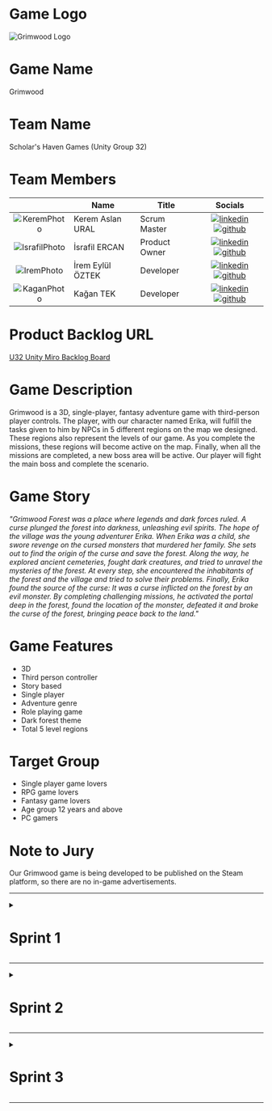 # Game Logo

![Grimwood Logo](https://github.com/kagantek/OUA-U32-Bootcamp/assets/152664604/622b61da-f878-4a29-85b1-09858e9866c4)

# Game Name

Grimwood

# Team Name

Scholar's Haven Games (Unity Group 32)

# Team Members

|    | <div align="center">Name</div>   | <div align="center">Title</div>  | <div align="center">Socials</div>     |
| :-----------: | :---------- | :---------- | :----------: |
|  ![KeremPhoto](https://github.com/kagantek/OUA-U32-Bootcamp/assets/152664604/1c757e06-8291-4199-9bef-64662d9351aa)  | Kerem Aslan URAL     | Scrum Master     | [![linkedin](https://github.com/kagantek/OUA-U32-Bootcamp/assets/152664604/d8a4ece1-f1e9-4074-8a23-2df43402cb5d)](https://www.linkedin.com/in/kerem-aslan-ural/) [![github](https://github.com/kagantek/OUA-U32-Bootcamp/assets/152664604/26c16fce-5942-4720-ac2d-7c64596a9233)](https://github.com/keremaslanural)    |
|  ![IsrafilPhoto](https://github.com/kagantek/OUA-U32-Bootcamp/assets/152664604/7360e39e-dd07-40d5-a671-7ad2d16dca39)    | İsrafil ERCAN     | Product Owner     |  [![linkedin](https://github.com/kagantek/OUA-U32-Bootcamp/assets/152664604/d8a4ece1-f1e9-4074-8a23-2df43402cb5d)](https://www.linkedin.com/in/israfil-ercan-a427ba238/?utm_source=share&utm_campaign=share_via&utm_content=profile&utm_medium=android_app) [![github](https://github.com/kagantek/OUA-U32-Bootcamp/assets/152664604/26c16fce-5942-4720-ac2d-7c64596a9233)](https://github.com/israfilercan)   |
|  ![IremPhoto](https://github.com/kagantek/OUA-U32-Bootcamp/assets/152664604/38c89c2d-b116-46b5-9462-e58ababa0506)  | İrem Eylül ÖZTEK      | Developer      |  [![linkedin](https://github.com/kagantek/OUA-U32-Bootcamp/assets/152664604/d8a4ece1-f1e9-4074-8a23-2df43402cb5d)](https://www.linkedin.com/in/iremeyluloztek/) [![github](https://github.com/kagantek/OUA-U32-Bootcamp/assets/152664604/26c16fce-5942-4720-ac2d-7c64596a9233)](https://github.com/eylloztek)  |
|   ![KaganPhoto](https://github.com/kagantek/OUA-U32-Bootcamp/assets/152664604/11e7f061-d870-44af-aabf-834f850749e9)   | Kağan TEK      | Developer     |    [![linkedin](https://github.com/kagantek/OUA-U32-Bootcamp/assets/152664604/d8a4ece1-f1e9-4074-8a23-2df43402cb5d)](https://www.linkedin.com/in/kagan-tek/) [![github](https://github.com/kagantek/OUA-U32-Bootcamp/assets/152664604/26c16fce-5942-4720-ac2d-7c64596a9233)](https://github.com/kagantek)   |

# Product Backlog URL

[U32 Unity Miro Backlog Board](https://miro.com/welcomeonboard/aGtJOVpCYmRTTmFZSTJmMFk2R3ViRjJuUGFxN0lVaWF4U0pJdmJnQkd6cGFjSHRLM09oOElCcFVYRXp0SG9zTXwzNDU4NzY0NTgyNDYxOTE5MTY4fDI=?share_link_id=83965379637)

# Game Description

Grimwood is a 3D, single-player, fantasy adventure game with third-person player controls. The player, with our character named Erika, will fulfill the tasks given to him by NPCs in 5 different regions on the map we designed. These regions also represent the levels of our game. As you complete the missions, these regions will become active on the map. Finally, when all the missions are completed, a new boss area will be active. Our player will fight the main boss and complete the scenario.

# Game Story

*"Grimwood Forest was a place where legends and dark forces ruled. A curse plunged the forest into darkness, unleashing evil spirits. The hope of the village was the young adventurer Erika. When Erika was a child, she swore revenge on the cursed monsters that murdered her family. She sets out to find the origin of the curse and save the forest. Along the way, he explored ancient cemeteries, fought dark creatures, and tried to unravel the mysteries of the forest. At every step, she encountered the inhabitants of the forest and the village and tried to solve their problems. Finally, Erika found the source of the curse: It was a curse inflicted on the forest by an evil monster. By completing challenging missions, he activated the portal deep in the forest, found the location of the monster, defeated it and broke the curse of the forest, bringing peace back to the land."*

# Game Features

+ 3D
+ Third person controller
+ Story based
+ Single player
+ Adventure genre
+ Role playing game
+ Dark forest theme
+ Total 5 level regions

# Target Group

+ Single player game lovers
+ RPG game lovers
+ Fantasy game lovers
+ Age group 12 years and above
+ PC gamers

# Note to Jury

Our Grimwood game is being developed to be published on the Steam platform, so there are no in-game advertisements.

---

<details>
  <summary><h1>Sprint 1</h1></summary>
  
  ### Sprint Notes
  
   + <b>Expected points from user stories for this Sprint:</b> `200 points`.
   + <b>The applications chosen for Daily Scrum meetings:</b> `Discord` and `Whatsapp`.
   + <b>The process of Daily Scrum meetings:</b> We talked about the project every day via WhatsApp Messenger and had voice meetings every other day via DC. We also shared our screen in DC meetings to control the development and design progress of tasks.
   + <b>The application chosen for project management:</b> `Miro`.
   + <b>The applications chosen for UI design:</b>`Figma` and `Photoshop`.
   + <b>The applications chosen for Game Logo design:</b> `Blender`.
   + <b>Point Completion Logic:</b> `(100 points completed)` The first sprint target is 100 points, the second sprint is 200 points, and the third sprint is 300 points. We planned to increase the total points to be completed in each     sprint. It is aimed to complete the process with a total of 500 points.
   + <b>Developers for this Sprint:</b> `İrem Eylül ÖZTEK`, `Kağan TEK`.
   + <b>Designers for this Sprint:</b> `Kerem Aslan URAL`, `İsrafil ERCAN`.
  
   <details> <summary><h3>Sprint 1 - Game Screenshots</h3></summary>
    
   ![MainMenuScene](https://github.com/kagantek/OUA-U32-Bootcamp/assets/152664604/e04563c0-95de-4181-baee-72fb4ea4ece4)
   ![GameMapDesign](https://github.com/kagantek/OUA-U32-Bootcamp/assets/152664604/e4c67b3e-056e-47b2-9861-bb653fc83850)
   ![Game-SS-1](https://github.com/kagantek/OUA-U32-Bootcamp/assets/152664604/76a49cd0-3b8e-4079-99e4-88d9df8106c0)
   ![Gif-1](https://github.com/kagantek/OUA-U32-Bootcamp/assets/152664604/d3342e85-8e2c-423f-b28b-d7a4278b8b11)
   ![Gif-2](https://github.com/kagantek/OUA-U32-Bootcamp/assets/152664604/08606429-3c93-4c1c-ab65-8ba7f85ca22b)

   </details>

  <details> <summary><h3>Sprint 1 - Daily Scrum Meetings Whatsapp, Discord and Kanban Board Screenshots</h3></summary>
    
  ![SS-5-FirstSprint](https://github.com/kagantek/OUA-U32-Bootcamp/assets/152664604/6c5a1743-e9b8-4d4c-b566-f9b320858236)
  ![SS-1-FirstSprint](https://github.com/kagantek/OUA-U32-Bootcamp/assets/152664604/fc148cb7-2c12-408a-b537-26b26c411c32)
  ![SS-2-FirstSprint](https://github.com/kagantek/OUA-U32-Bootcamp/assets/152664604/5086463a-afc0-4517-aa0a-2bdb041189f3)
  ![SS-3-FirstSprint](https://github.com/kagantek/OUA-U32-Bootcamp/assets/152664604/a1790b09-549d-441a-9970-56cb351430ad)
  ![SS-4-FirstSprint](https://github.com/kagantek/OUA-U32-Bootcamp/assets/152664604/994efad8-6fb2-4fcf-a090-d6c07fda95d8)
  
  </details>

  <details> <summary><h3>Sprint 1 - Sprint Board Update Screenshots</h3></summary>
    
  </details>

  <details> <summary><h3>Sprint 1 - Burndown Chart</h3></summary>
  
  ![SS-6-FirstSprint](https://github.com/kagantek/OUA-U32-Bootcamp/assets/152664604/bf529542-4b20-4b3c-bd93-36e1419b6c5b)
  
  </details>

  ### Sprint Review
  
  + <b>Sprint Review Participants:</b> `Kerem Aslan URAL`, `İsrafil ERCAN`, `İrem Eylül ÖZTEK`, `Kağan TEK`.
  + A comprehensive game map was designed using the Terrain tool.
  + The village area, which represents the first level of our game, has been designed.
  + The archer Erika model from the Mixamo platform was used as the main character.
  + 3D assets, especially suitable for the fantasy and adventure genre, were researched and used in level design.
  + Basic movement codes of the character have been written and added to the character.
  + Our basic movement animations, along with our movement codes, have been edited and added to the character.
 
  ### Sprint Retrospective

  + Although the use of the GitHub desktop application by the team caused difficulties at the beginning of the sprint, this problem was solved thanks to the training we provided within ourselves.
  + Even though we, as a team, were undecided for a while about our main character's motivation to go on an adventure, we decided that this motivation would be revenge.
  + Since the size of some of the models used reduces the performance of the game, it was decided to use smaller and optimized models.
  + Although there was a disagreement about whether our character would be a melee or a ranged fighter, it was ultimately decided that he would be a ranged fighter archer.
  + It has been decided to increase the number of tasks and scores of team members in the next sprint.
  + As a result, although we encountered minor problems and disagreements, the sprint tasks we set were completed and the sprint process was close to what we expected.
  

</details>

---

<details>
  <summary><h1>Sprint 2</h1></summary>
</details>

---

<details>
  <summary><h1>Sprint 3</h1></summary>
</details>

---
